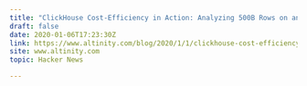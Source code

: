 ```yaml
---
title: "ClickHouse Cost-Efficiency in Action: Analyzing 500B Rows on an Intel NUC"
draft: false
date: 2020-01-06T17:23:30Z
link: https://www.altinity.com/blog/2020/1/1/clickhouse-cost-efficiency-in-action-analyzing-500-billion-rows-on-an-intel-nuc?utm_medium=RSS&utm_source=hune
site: www.altinity.com
topic: Hacker News  

---
```


